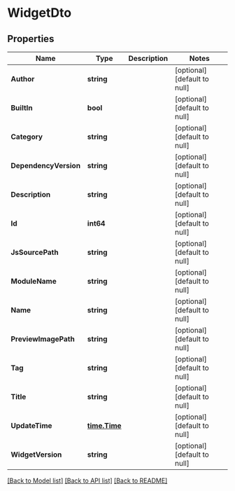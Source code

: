 # WidgetDto

## Properties
Name | Type | Description | Notes
------------ | ------------- | ------------- | -------------
**Author** | **string** |  | [optional] [default to null]
**BuiltIn** | **bool** |  | [optional] [default to null]
**Category** | **string** |  | [optional] [default to null]
**DependencyVersion** | **string** |  | [optional] [default to null]
**Description** | **string** |  | [optional] [default to null]
**Id** | **int64** |  | [optional] [default to null]
**JsSourcePath** | **string** |  | [optional] [default to null]
**ModuleName** | **string** |  | [optional] [default to null]
**Name** | **string** |  | [optional] [default to null]
**PreviewImagePath** | **string** |  | [optional] [default to null]
**Tag** | **string** |  | [optional] [default to null]
**Title** | **string** |  | [optional] [default to null]
**UpdateTime** | [**time.Time**](time.Time.md) |  | [optional] [default to null]
**WidgetVersion** | **string** |  | [optional] [default to null]

[[Back to Model list]](../README.md#documentation-for-models) [[Back to API list]](../README.md#documentation-for-api-endpoints) [[Back to README]](../README.md)


